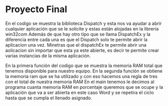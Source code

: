 # Proyecto Final
En el codigo se muestra la biblioteca Dispatch y esta nos va ayudar a abrir cualquier aplicación que se le solicite y estas están alojadas en la libreria win32com
Además de que hay otro tipo que se llama DispatchEx y la diferencia entre cada una es que el Dispatch solo te permite abrir la aplicacion una vez.
Minetras que el dispatchEx te permite abrir una aolicacion sin importar que esta ya este abierte, es decir te permite crear varias instancias de la misma aplicación.

En la primera función del codigo que se muestra la memoria RAM total que tenemos disponible para nuestro equipo. 
En la segunda función se obtiene la memoria ram que se ha utilizado y con eso hacemos una regla de tres con el total de nuestra memoria RAM 
En el main tenemos le decimos al programa cuanta memoria RAM en porcentaje queremos que se ocupe y la aplicación que va a ser abierta en este caso Word y se repetira el ciclo hasta que se cumpla el llenado asignado.
